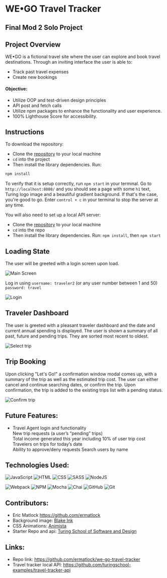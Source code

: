 # WE•GO Travel Tracker
## Final Mod 2 Solo Project
## Project Overview
WE•GO is a fictional travel site where the user can explore and book travel destinations. Through an inviting interface the user is able to:
- Track past travel expenses
- Create new bookings

#### Objective:
- Utilize OOP and test-driven design principles
- API post and fetch calls
- Utilize npm packages to enhance the functionality and user experience.
- 100% Lighthouse Score for accessibility.
## Instructions

To download the repository:
- Clone the [repository](https://github.com/ermatlock/we-go-travel-tracker) to your local machine
- `cd` into the project
- Then install the library dependencies. Run:

```bash
npm install
```

To verify that it is setup correctly, run `npm start` in your terminal. Go to `http://localhost:8080/` and you should see a page with some `h1` text, Turing logo image and a beautiful gradient background. If that's the case, you're good to go. Enter `control + c` in your terminal to stop the server at any time.

You will also need to set up a local API server:
- Clone the [repository](https://github.com/turingschool-examples/travel-tracker-api) to your local machine
- `cd` into the repo
- Then install the library dependencies. Run:
`npm install`, then `npm start`


## Loading State
The user will be greeted with a login screen upon load.

![Main Screen](https://media.giphy.com/media/UTlpg2pLAQbudJX2RC/giphy.gif)

Log in using 
`username: traveler2` (or any user number between 1 and 50)
`password: travel`

![Login](https://media.giphy.com/media/zPW7NxisbBru32onNG/giphy.gif)

## Traveler Dashboard
The user is greeted with a pleasant traveler dashboard and the date and current annual spending is displayed.
The user is shown a summary of all past, future and pending trips. They are sorted most recent to oldest.

![Select trip](https://media.giphy.com/media/z9Ol1cXv0TSjiGHvxe/giphy.gif)

## Trip Booking
Upon clicking "Let's Go!" a confirmation window modal comes up, with a summary of the trip as well as the estimated trip cost. The user can either cancel and continue searching dates, or confirm the trip. Upon confirmation, the trip is added to the existing trips list with a pending status.


![Confirm trip](https://media.giphy.com/media/IHgh8x33LfU7DUuOyO/giphy.gif)


## Future Features:
* Travel Agent login and functionality  
   New trip requests (a user’s “pending” trips)  
   Total income generated this year including 10% of user trip cost  
   Travelers on trips for today’s date  
   Ability to approve/deny requests
   Search users by name 


## Technologies Used:
![JavaScript](https://img.shields.io/badge/JavaScript-F7DF1E?style=for-the-badge&logo=javascript&logoColor=black)
![HTML](https://img.shields.io/badge/HTML5-E34F26?style=for-the-badge&logo=html5&logoColor=white)
![CSS](https://img.shields.io/badge/CSS3-1572B6?style=for-the-badge&logo=css3&logoColor=white)
![SASS](https://img.shields.io/badge/Sass-CC6699?style=for-the-badge&logo=sass&logoColor=white)
![NodeJS](https://img.shields.io/badge/node.js-6DA55F?style=for-the-badge&logo=node.js&logoColor=white)

![Webpack](https://img.shields.io/badge/Webpack-8DD6F9?style=for-the-badge&logo=Webpack&logoColor=white)
![NPM](https://img.shields.io/badge/NPM-%23000000.svg?style=for-the-badge&logo=npm&logoColor=white)
![Mocha](https://img.shields.io/badge/Mocha-8D6748?style=for-the-badge&logo=Mocha&logoColor=white)
![Chai](https://img.shields.io/badge/chai-A30701?style=for-the-badge&logo=chai&logoColor=white)
![GitHub](https://img.shields.io/badge/github-%23121011.svg?style=for-the-badge&logo=github&logoColor=white)
![Git](https://img.shields.io/badge/git-%23F05033.svg?style=for-the-badge&logo=git&logoColor=white)

## Contributors:
* Eric Matlock https://github.com/ermatlock
* Background image: [Blake Ink](https://dribbble.com/TBLittwin)
* CSS Animations: [Animista](https://animista.net/)
* Starter Repo and api: [Turing School of Software and Design](https://turing.edu/)

## Links:
* Repo link: https://github.com/ermatlock/we-go-travel-tracker
* Travel tracker local API: https://github.com/turingschool-examples/travel-tracker-api